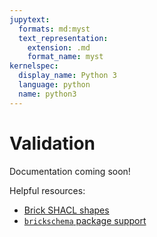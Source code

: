 ```yaml
---
jupytext:
  formats: md:myst
  text_representation:
    extension: .md
    format_name: myst
kernelspec:
  display_name: Python 3
  language: python
  name: python3
---
```


Validation
==========

Documentation coming soon!

Helpful resources:
- [Brick SHACL shapes](https://github.com/BrickSchema/Brick/tree/master/shacl)
- [`brickschema` package support](https://brickschema.readthedocs.io/en/latest/validate.html)
